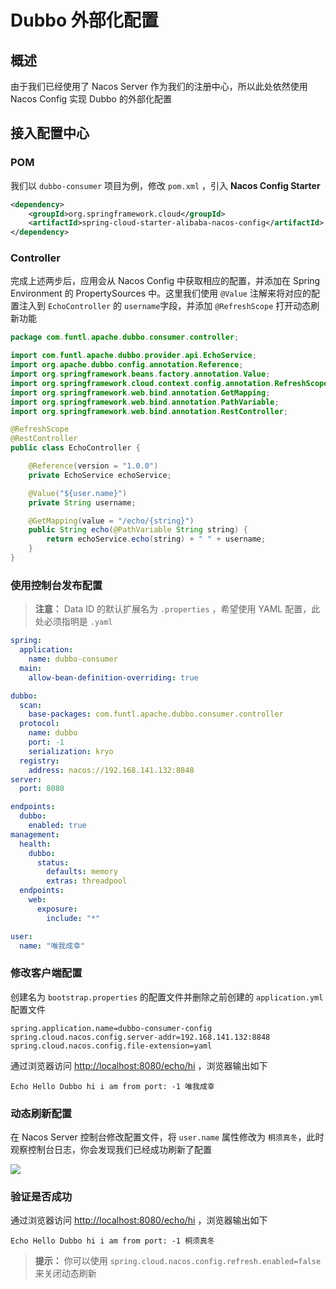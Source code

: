 # Dubbo 外部化配置

## 概述

由于我们已经使用了 Nacos Server 作为我们的注册中心，所以此处依然使用 Nacos Config 实现 Dubbo 的外部化配置

## 接入配置中心

### POM

我们以 `dubbo-consumer` 项目为例，修改 `pom.xml` ，引入 **Nacos Config Starter**

```xml
<dependency>
    <groupId>org.springframework.cloud</groupId>
    <artifactId>spring-cloud-starter-alibaba-nacos-config</artifactId>
</dependency>
```

### Controller

完成上述两步后，应用会从 Nacos Config 中获取相应的配置，并添加在 Spring Environment 的 PropertySources 中。这里我们使用 `@Value` 注解来将对应的配置注入到 `EchoController` 的 `username`字段，并添加 `@RefreshScope` 打开动态刷新功能

```java
package com.funtl.apache.dubbo.consumer.controller;

import com.funtl.apache.dubbo.provider.api.EchoService;
import org.apache.dubbo.config.annotation.Reference;
import org.springframework.beans.factory.annotation.Value;
import org.springframework.cloud.context.config.annotation.RefreshScope;
import org.springframework.web.bind.annotation.GetMapping;
import org.springframework.web.bind.annotation.PathVariable;
import org.springframework.web.bind.annotation.RestController;

@RefreshScope
@RestController
public class EchoController {

    @Reference(version = "1.0.0")
    private EchoService echoService;

    @Value("${user.name}")
    private String username;

    @GetMapping(value = "/echo/{string}")
    public String echo(@PathVariable String string) {
        return echoService.echo(string) + " " + username;
    }
}
```

### 使用控制台发布配置

> **注意：** Data ID 的默认扩展名为 `.properties` ，希望使用 YAML 配置，此处必须指明是 `.yaml`

```yaml
spring:
  application:
    name: dubbo-consumer
  main:
    allow-bean-definition-overriding: true

dubbo:
  scan:
    base-packages: com.funtl.apache.dubbo.consumer.controller
  protocol:
    name: dubbo
    port: -1
    serialization: kryo
  registry:
    address: nacos://192.168.141.132:8848
server:
  port: 8080

endpoints:
  dubbo:
    enabled: true
management:
  health:
    dubbo:
      status:
        defaults: memory
        extras: threadpool
  endpoints:
    web:
      exposure:
        include: "*"

user:
  name: "唯我成幸"
```

### 修改客户端配置

创建名为 `bootstrap.properties` 的配置文件并删除之前创建的 `application.yml` 配置文件

```properties
spring.application.name=dubbo-consumer-config
spring.cloud.nacos.config.server-addr=192.168.141.132:8848
spring.cloud.nacos.config.file-extension=yaml
```

通过浏览器访问 [http://localhost:8080/echo/hi](http://localhost:8080/echo/hi) ，浏览器输出如下

```
Echo Hello Dubbo hi i am from port: -1 唯我成幸
```

### 动态刷新配置

在 Nacos Server 控制台修改配置文件，将 `user.name` 属性修改为 `桐须真冬`，此时观察控制台日志，你会发现我们已经成功刷新了配置

![](/assets/Lusifer_20190704040734.png)

### 验证是否成功

通过浏览器访问 [http://localhost:8080/echo/hi](http://localhost:8080/echo/hi) ，浏览器输出如下

```
Echo Hello Dubbo hi i am from port: -1 桐须真冬
```

> **提示：** 你可以使用 `spring.cloud.nacos.config.refresh.enabled=false` 来关闭动态刷新